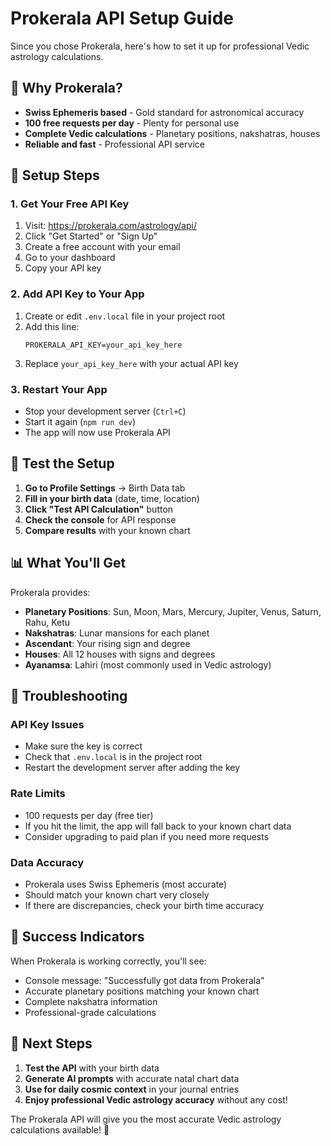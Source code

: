 # Prokerala API Setup Guide

Since you chose Prokerala, here's how to set it up for professional Vedic astrology calculations.

## 🎯 **Why Prokerala?**

- **Swiss Ephemeris based** - Gold standard for astronomical accuracy
- **100 free requests per day** - Plenty for personal use
- **Complete Vedic calculations** - Planetary positions, nakshatras, houses
- **Reliable and fast** - Professional API service

## 📝 **Setup Steps**

### 1. **Get Your Free API Key**
1. Visit: https://prokerala.com/astrology/api/
2. Click "Get Started" or "Sign Up"
3. Create a free account with your email
4. Go to your dashboard
5. Copy your API key

### 2. **Add API Key to Your App**
1. Create or edit `.env.local` file in your project root
2. Add this line:
   ```
   PROKERALA_API_KEY=your_api_key_here
   ```
3. Replace `your_api_key_here` with your actual API key

### 3. **Restart Your App**
- Stop your development server (`Ctrl+C`)
- Start it again (`npm run dev`)
- The app will now use Prokerala API

## 🧪 **Test the Setup**

1. **Go to Profile Settings** → Birth Data tab
2. **Fill in your birth data** (date, time, location)
3. **Click "Test API Calculation"** button
4. **Check the console** for API response
5. **Compare results** with your known chart

## 📊 **What You'll Get**

Prokerala provides:
- **Planetary Positions**: Sun, Moon, Mars, Mercury, Jupiter, Venus, Saturn, Rahu, Ketu
- **Nakshatras**: Lunar mansions for each planet
- **Ascendant**: Your rising sign and degree
- **Houses**: All 12 houses with signs and degrees
- **Ayanamsa**: Lahiri (most commonly used in Vedic astrology)

## 🔧 **Troubleshooting**

### **API Key Issues**
- Make sure the key is correct
- Check that `.env.local` is in the project root
- Restart the development server after adding the key

### **Rate Limits**
- 100 requests per day (free tier)
- If you hit the limit, the app will fall back to your known chart data
- Consider upgrading to paid plan if you need more requests

### **Data Accuracy**
- Prokerala uses Swiss Ephemeris (most accurate)
- Should match your known chart very closely
- If there are discrepancies, check your birth time accuracy

## 🎉 **Success Indicators**

When Prokerala is working correctly, you'll see:
- Console message: "Successfully got data from Prokerala"
- Accurate planetary positions matching your known chart
- Complete nakshatra information
- Professional-grade calculations

## 🚀 **Next Steps**

1. **Test the API** with your birth data
2. **Generate AI prompts** with accurate natal chart data
3. **Use for daily cosmic context** in your journal entries
4. **Enjoy professional Vedic astrology accuracy** without any cost!

The Prokerala API will give you the most accurate Vedic astrology calculations available! 🌟 